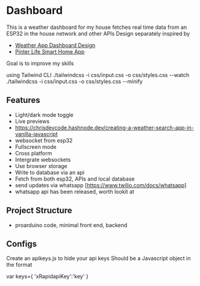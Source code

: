 
# Dashboard

This is a weather dashboard for my house
fetches real time data from an ESP32 in the house network and other APIs
Design separately inspired by

- [Weather App Dashboard Design](https://dribbble.com/shots/16833006-Weather-App-Dashboard-Design )
- [Pinter Life Smart Home App](https://dribbble.com/shots/15592686-Pinter-Life-Smart-Home-App)

Goal is to improve my skills

using Tailwind CLI
./tailwindcss -i css/input.css -o css/styles.css --watch
./tailwindcss -i css/input.css -o css/styles.css --minify

## Features

- Light/dark mode toggle
- Live previews
- <https://chrisdevcode.hashnode.dev/creating-a-weather-search-app-in-vanilla-javascript>
- websocket from esp32
- Fullscreen mode
- Cross platform
- Intergrate websockets
- Use browser storage
- Write to database via an api
- Fetch from both esp32, APIs and local database
- send updates via whatsapp [https://www.twilio.com/docs/whatsapp]
- whatsapp api has been released, worth lookit at

## Project Structure

- proarduino code, minimal front end, backend

## Configs

Create an apikeys.js to hide your api keys
Should be a Javascript object in the format

var keys={
'xRapidapiKey':'key'
}
